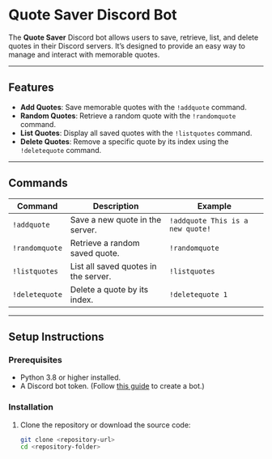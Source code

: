 # Quote Saver Discord Bot

The **Quote Saver** Discord bot allows users to save, retrieve, list, and delete quotes in their Discord servers. It’s designed to provide an easy way to manage and interact with memorable quotes.

---

## Features

- **Add Quotes**: Save memorable quotes with the `!addquote` command.
- **Random Quotes**: Retrieve a random quote with the `!randomquote` command.
- **List Quotes**: Display all saved quotes with the `!listquotes` command.
- **Delete Quotes**: Remove a specific quote by its index using the `!deletequote` command.

---

## Commands

| Command          | Description                                | Example                          |
|-------------------|--------------------------------------------|----------------------------------|
| `!addquote`      | Save a new quote in the server.            | `!addquote This is a new quote!` |
| `!randomquote`   | Retrieve a random saved quote.             | `!randomquote`                   |
| `!listquotes`    | List all saved quotes in the server.       | `!listquotes`                    |
| `!deletequote`   | Delete a quote by its index.               | `!deletequote 1`                 |

---

## Setup Instructions

### Prerequisites

- Python 3.8 or higher installed.
- A Discord bot token. (Follow [this guide](https://discordpy.readthedocs.io/en/stable/discord.html) to create a bot.)

### Installation

1. Clone the repository or download the source code:
   ```bash
   git clone <repository-url>
   cd <repository-folder>
